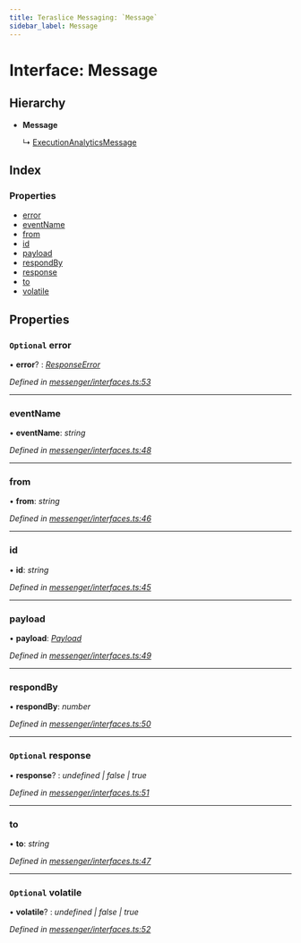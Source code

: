 ```yaml
---
title: Teraslice Messaging: `Message`
sidebar_label: Message
---
```


# Interface: Message

## Hierarchy

* **Message**

  ↳ [ExecutionAnalyticsMessage](executionanalyticsmessage.md)

## Index

### Properties

* [error](message.md#optional-error)
* [eventName](message.md#eventname)
* [from](message.md#from)
* [id](message.md#id)
* [payload](message.md#payload)
* [respondBy](message.md#respondby)
* [response](message.md#optional-response)
* [to](message.md#to)
* [volatile](message.md#optional-volatile)

## Properties

### `Optional` error

• **error**? : *[ResponseError](../overview.md#responseerror)*

*Defined in [messenger/interfaces.ts:53](https://github.com/terascope/teraslice/blob/d8feecc03/packages/teraslice-messaging/src/messenger/interfaces.ts#L53)*

___

###  eventName

• **eventName**: *string*

*Defined in [messenger/interfaces.ts:48](https://github.com/terascope/teraslice/blob/d8feecc03/packages/teraslice-messaging/src/messenger/interfaces.ts#L48)*

___

###  from

• **from**: *string*

*Defined in [messenger/interfaces.ts:46](https://github.com/terascope/teraslice/blob/d8feecc03/packages/teraslice-messaging/src/messenger/interfaces.ts#L46)*

___

###  id

• **id**: *string*

*Defined in [messenger/interfaces.ts:45](https://github.com/terascope/teraslice/blob/d8feecc03/packages/teraslice-messaging/src/messenger/interfaces.ts#L45)*

___

###  payload

• **payload**: *[Payload](payload.md)*

*Defined in [messenger/interfaces.ts:49](https://github.com/terascope/teraslice/blob/d8feecc03/packages/teraslice-messaging/src/messenger/interfaces.ts#L49)*

___

###  respondBy

• **respondBy**: *number*

*Defined in [messenger/interfaces.ts:50](https://github.com/terascope/teraslice/blob/d8feecc03/packages/teraslice-messaging/src/messenger/interfaces.ts#L50)*

___

### `Optional` response

• **response**? : *undefined | false | true*

*Defined in [messenger/interfaces.ts:51](https://github.com/terascope/teraslice/blob/d8feecc03/packages/teraslice-messaging/src/messenger/interfaces.ts#L51)*

___

###  to

• **to**: *string*

*Defined in [messenger/interfaces.ts:47](https://github.com/terascope/teraslice/blob/d8feecc03/packages/teraslice-messaging/src/messenger/interfaces.ts#L47)*

___

### `Optional` volatile

• **volatile**? : *undefined | false | true*

*Defined in [messenger/interfaces.ts:52](https://github.com/terascope/teraslice/blob/d8feecc03/packages/teraslice-messaging/src/messenger/interfaces.ts#L52)*
